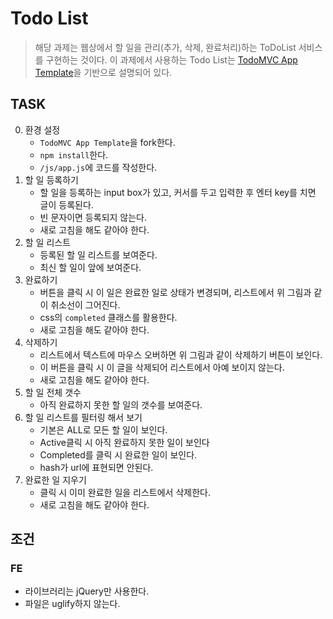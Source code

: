 # Todo List
> 해당 과제는 웹상에서 할 일을 관리(추가, 삭제, 완료처리)하는 ToDoList 서비스를 구현하는 것이다. 이 과제에서 사용하는 Todo List는 [TodoMVC App Template](https://github.com/tastejs/todomvc-app-template)을 기반으로 설명되어 있다.

## TASK
0. 환경 설정
	- `TodoMVC App Template`을 fork한다.
	- `npm install`한다.
	- `/js/app.js`에 코드를 작성한다.
1. 할 일 등록하기
	- 할 일을 등록하는 input box가 있고, 커서를 두고 입력한 후 엔터 key를 치면 글이 등록된다.
	- 빈 문자이면 등록되지 않는다.
	- 새로 고침을 해도 같아야 한다.
2. 할 일 리스트
	- 등록된 할 일 리스트를 보여준다.
	- 최신 할 일이 앞에 보여준다.
3. 완료하기
	- 버튼을 클릭 시 이 일은 완료한 일로 상태가 변경되며, 리스트에서 위 그림과 같이 취소선이 그어진다.
	- css의 `completed` 클래스를 활용한다.
	- 새로 고침을 해도 같아야 한다.
5. 삭제하기
	- 리스트에서 텍스트에 마우스 오버하면 위 그림과 같이 삭제하기 버튼이 보인다. 
	- 이 버튼을 클릭 시 이 글을 삭제되어 리스트에서 아예 보이지 않는다.
	- 새로 고침을 해도 같아야 한다.
6. 할 일 전체 갯수
	- 아직 완료하지 못한 할 일의 갯수를 보여준다.
7. 할 일 리스트를 필터링 해서 보기
	- 기본은 ALL로 모든 할 일이 보인다.
	- Active클릭 시 아직 완료하지 못한 일이 보인다
	- Completed를 클릭 시 완료한 일이 보인다.
	- hash가 url에 표현되면 안된다.
8. 완료한 일 지우기
	- 클릭 시 이미 완료한 일을 리스트에서 삭제한다.
	- 새로 고침을 해도 같아야 한다.

## 조건

### FE
- 라이브러리는 jQuery만 사용한다.
- 파일은 uglify하지 않는다.